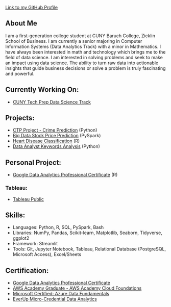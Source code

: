 [Link to my GitHub Profile](https://github.com/JakeLi2001)

## About Me
I am a first-generation college student at CUNY Baruch College, Zicklin School of Business. I am currently a senior majoring in Computer Information Systems (Data Analytics Track) with a minor in Mathematics. I have always been interested in math and technology which brings me to the field of data science. I am interested in solving problems and seek to make an impact using data science. The ability to turn raw data into actionable insights that guide business decisions or solve a problem is truly fascinating and powerful.

## Currently Working On: 
- [CUNY Tech Prep Data Science Track](https://github.com/JakeLi2001/CTP-Data-Science-Cohort-8)

## Projects:
- [CTP Project - Crime Prediction](https://github.com/Fatimajavid/PredictingCrimesintheUS) (Python)
- [Big Data Stock Price Prediction](https://github.com/JakeLi2001/big-data-stock-price-prediction) (PySpark)
- [Heart Disease Classification](https://github.com/JakeLi2001/heart-disease-classification) (R)
- [Data Analyst Keywords Analysis](https://github.com/JakeLi2001/Keywords_for_Data_Analyst) (Python)

## Personal Project:
- [Google Data Analytics Professional Certificate](https://github.com/JakeLi2001/Google-Data-Analytics-Professional-Certificate) (R)

### Tableau:
- [Tableau Public](https://public.tableau.com/app/profile/jakeli2001)

## Skills:
- Languages: Python, R, SQL, PySpark, Bash
- Libraries: NumPy, Pandas, Scikit-learn, Matplotlib, Seaborn, Tidyverse, ggplot2
- Framework: Streamlit
- Tools: Git, Jupyter Notebook, Tableau, Relational Database (PostgreSQL, Microsoft Access), Excel/Sheets

## Certification:
- [Google Data Analytics Professional Certificate](https://github.com/JakeLi2001/Google-Data-Analytics-Professional-Certificate)
- [AWS Academy Graduate - AWS Academy Cloud Foundations](https://www.credly.com/badges/33df81af-c5bf-4fa9-b5f2-589fa1dd4dc4/public_url)
- [Microsoft Certified: Azure Data Fundamentals](https://www.credly.com/badges/a001f7f9-aaa5-4362-9d74-7d78afd4c8a6/public_url)
- [EverUp Micro-Credential Data Analytics](https://github.com/JakeLi2001/EverUp-Micro-Credential-Data-Analytics)
